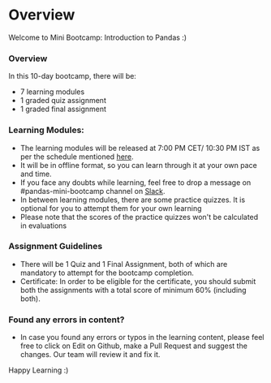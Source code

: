 # Overview

Welcome to Mini Bootcamp: Introduction to Pandas :)

### Overview

In this 10-day bootcamp, there will be:

* 7 learning modules
* 1 graded quiz assignment
* 1 graded final assignment

### Learning Modules:

* The learning modules will be released at 7:00 PM CET/ 10:30 PM IST as per the schedule mentioned [here](https://docs.google.com/document/d/1RXadj1pHPcDYB3V9nLx895oBloH41Amyi9jTBgWKlIs/edit).
* It will be in offline format, so you can learn through it at your own pace and time.
* If you face any doubts while learning, feel free to drop a message on #pandas-mini-bootcamp channel on [Slack](https://join.slack.com/t/dphibootcamp/shared\_invite/zt-ndk1sg93-31J2Fnzn\~pLkbqMTCJrfaw).
* In between learning modules, there are some practice quizzes. It is optional for you to attempt them for your own learning&#x20;
* Please note that the scores of the practice quizzes won't be calculated in evaluations &#x20;

### Assignment Guidelines

* There will be 1 Quiz and 1 Final Assignment, both of which are mandatory to attempt for the bootcamp completion.
* Certificate: In order to be eligible for the certificate, you should submit both the assignments with a total score of minimum 60% (including both).

### Found any errors in content?

* In case you found any errors or typos in the learning content, please feel free to click on Edit on Github, make a Pull Request and suggest the changes. Our team will review it and fix it.

&#x20;Happy Learning :)
